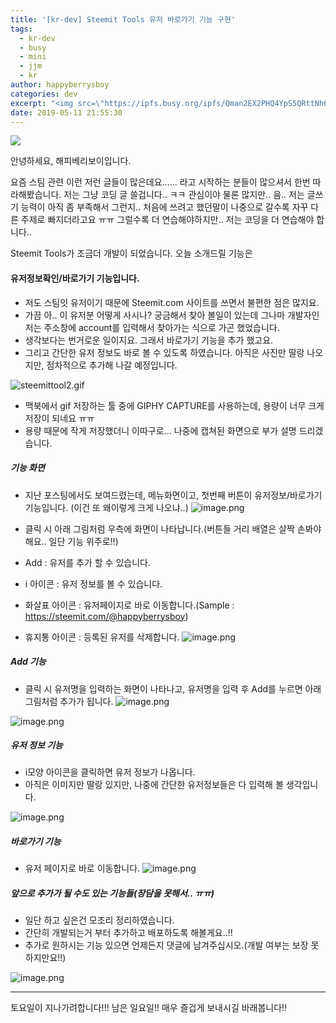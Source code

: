 ```yaml
---
title: '[kr-dev] Steemit Tools 유저 바로가기 기능 구현'
tags:
  - kr-dev
  - busy
  - mini
  - jjm
  - kr
author: happyberrysboy
categories: dev
excerpt: "<img src=\"https://ipfs.busy.org/ipfs/Qman2EX2PHQ4YpS5QRttNh6yBApcQQVc3YD2iheeThsdS8\" />\r\n  안녕하세요, 해피베리보이입니다.  요즘 스팀 관련 이런 저런 글들이 많은데요...... 라고 시작하는 분들이 많으셔서 한번 따라해봤습니다. 저는 그냥 코딩 글 쓸겁니다.. ㅋㅋ 관심이야 물론 많지만.. 음.. 저는 글쓰기 능력이 아직 좀 부족해서 그런지.. 처음에 쓰려고 했던말이 나중으로 갈수록 자꾸 다른 주제로 빠지더라고요 ㅠㅠ 그럴수록 더 연습해야하....."
date: 2019-05-11 21:55:30
---
```


![](https://ipfs.busy.org/ipfs/Qman2EX2PHQ4YpS5QRttNh6yBApcQQVc3YD2iheeThsdS8)

안녕하세요, 해피베리보이입니다.

요즘 스팀 관련 이런 저런 글들이 많은데요...... 라고 시작하는 분들이 많으셔서 한번 따라해봤습니다.
저는 그냥 코딩 글 쓸겁니다.. ㅋㅋ
관심이야 물론 많지만.. 음.. 저는 글쓰기 능력이 아직 좀 부족해서 그런지.. 처음에 쓰려고 했던말이 나중으로 갈수록 자꾸 다른 주제로 빠지더라고요 ㅠㅠ 그럴수록 더 연습해야하지만.. 저는 코딩을 더 연습해야 합니다..  

Steemit Tools가 조금더 개발이 되었습니다.
오늘 소개드릴 기능은

#### 유저정보확인/바로가기 기능입니다.
- 저도 스팀잇 유저이기 때문에 Steemit.com 사이트를 쓰면서 불편한 점은 많지요.
- 가끔 아.. 이 유저분 어떻게 사시나? 궁금해서 찾아 볼일이 있는데 그나마 개발자인 저는 주소창에 account를 입력해서 찾아가는 식으로 가곤 했었습니다.
- 생각보다는 번거로운 일이지요. 그래서 바로가기 기능을 추가 했고요.
- 그리고 간단한 유저 정보도 바로 볼 수 있도록 하였습니다. 아직은 사진만 딸랑 나오지만, 점차적으로 추가해 나갈 예정입니다.

![steemittool2.gif](https://cdn.steemitimages.com/DQmZs44FZ9ARKGVbrWheJuRz6SAGsrfqmMvfiys3nJjhh2a/steemittool2.gif)

- 맥북에서 gif 저장하는 툴 중에 GIPHY CAPTURE를 사용하는데, 용량이 너무 크게 저장이 되네요 ㅠㅠ
- 용량 때문에 작게 저장했더니 이따구로... 나중에 캡쳐된 화면으로 부가 설명 드리겠습니다.

##### 기능 화면
- 지난 포스팅에서도 보여드렸는데, 메뉴화면이고, 첫번째 버튼이 유저정보/바로가기 기능입니다.
(이건 또 왜이렇게 크게 나오냐..)
![image.png](https://ipfs.busy.org/ipfs/QmeKBxBnPYGcMGmi5rDRTsN7894FLw95aaLMhj6wzbvRLR)

- 클릭 시 아래 그림처럼 우측에 화면이 나타납니다.(버튼들 거리 배열은 살짝 손봐야 해요.. 일단 기능 위주로!!)
- Add : 유저를 추가 할 수 있습니다.
-  i 아이콘 : 유저 정보를 볼 수 있습니다.
- 화살표 아이콘 : 유저페이지로 바로 이동합니다.(Sample : https://steemit.com/@happyberrysboy)
- 휴지통 아이콘 : 등록된 유저를 삭제합니다.
![image.png](https://ipfs.busy.org/ipfs/QmW8WVoCVADFaFndRDpZK7o91F5ww5dZYkLtuQEQHUAxUd)

##### Add 기능
- 클릭 시 유저명을 입력하는 화면이 나타나고, 유저명을 입력 후 Add를 누르면 아래 그림처럼 추가가 됩니다.
![image.png](https://ipfs.busy.org/ipfs/QmdD1pVLmVe9vvpYcMcFsw7AHL6drZrsVDRbJjZjZ3nZ1P)

![image.png](https://ipfs.busy.org/ipfs/QmT1179A4RCKni7cuyDZx8oU5QL6aaB2TaVr9J9jgk65Xa)

##### 유저 정보 기능
- i모양 아이콘을 클릭하면 유저 정보가 나옵니다.
- 아직은 이미지만 딸랑 있지만, 나중에 간단한 유저정보들은 다 입력해 볼 생각입니다.

![image.png](https://ipfs.busy.org/ipfs/QmUJ55PH4scHJAeYiMH5X5yjPNECZkW6bXh6zcqvUd1Kfk)

##### 바로가기 기능
- 유저 페이지로 바로 이동합니다.
![image.png](https://ipfs.busy.org/ipfs/QmeNaHFLZKTUVWurfU4Q8tzEei2q1JQrwfuPGoFMxCHAGC)

##### 앞으로 추가가 될 수도 있는 기능들(장담을 못해서.. ㅠㅠ)
- 일단 하고 싶은건 모조리 정리하였습니다.
- 간단히 개발되는거 부터 추가하고 배포하도록 해볼게요..!!
- 추가로 원하시는 기능 있으면 언제든지 댓글에 남겨주십시오.(개발 여부는 보장 못하지만요!!)

![image.png](https://ipfs.busy.org/ipfs/Qmdza4mdKBHeC4iBfCbKveuwGFVgphjeoqsaoAH1wrVk7g)

___

토요일이 지나가려합니다!!! 남은 일요일!! 매우 즐겁게 보내시길 바래봅니다!!
